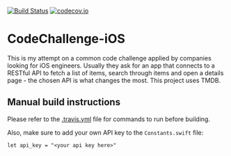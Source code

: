 [![Build Status](https://travis-ci.org/gobetti/CodeChallenge-iOS.svg)](https://travis-ci.org/gobetti/CodeChallenge-iOS) [![codecov.io](http://codecov.io/github/gobetti/CodeChallenge-iOS/coverage.svg?branch=master)](http://codecov.io/github/gobetti/CodeChallenge-iOS?branch=master)

# CodeChallenge-iOS
This is my attempt on a common code challenge applied by companies looking for iOS engineers. Usually they ask for an app that connects to a RESTful API to fetch a list of items, search through items and open a details page - the chosen API is what changes the most. This project uses TMDB.

## Manual build instructions
Please refer to the [.travis.yml](https://github.com/gobetti/CodeChallenge-iOS/blob/master/.travis.yml) file for commands to run before building.

Also, make sure to add your own API key to the `Constants.swift` file:

```
let api_key = "<your api key here>"
```

